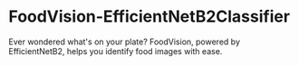 # FoodVision-EfficientNetB2Classifier
Ever wondered what's on your plate? FoodVision, powered by EfficientNetB2, helps you identify food images with ease.
